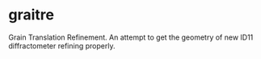 graitre
=======

Grain Translation Refinement. An attempt to get the geometry of new
ID11 diffractometer refining properly.


